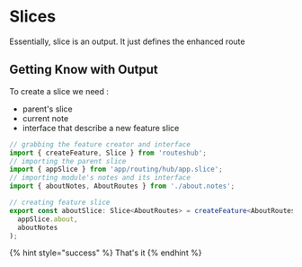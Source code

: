 # Slices

Essentially, slice is an output. It just defines the enhanced route

## Getting Know with Output

To create a slice we need :

* parent's slice
* current note
* interface that describe a new feature slice

```typescript
// grabbing the feature creator and interface
import { createFeature, Slice } from 'routeshub';
// importing the parent slice
import { appSlice } from 'app/routing/hub/app.slice';
// importing module's notes and its interface
import { aboutNotes, AboutRoutes } from './about.notes';

// creating feature slice
export const aboutSlice: Slice<AboutRoutes> = createFeature<AboutRoutes>(
  appSlice.about,
  aboutNotes
);
```

{% hint style="success" %}
That's it
{% endhint %}

